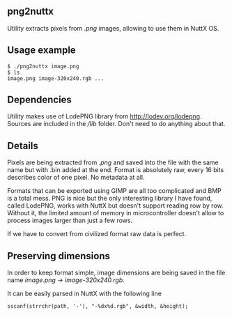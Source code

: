 png2nuttx
---------

Utility extracts pixels from *.png* images, allowing to use them
in NuttX OS.

Usage example
-------------

    $ ./png2nuttx image.png
    $ ls
    image.png image-320x240.rgb ...

Dependencies
------------

Utility makes use of LodePNG library from http://lodev.org/lodepng.
Sources are included in the */lib* folder. Don't need to do anything
about that.

Details
-------

Pixels are being extracted from *.png* and saved into the file with
the same name but with .bin added at the end. Format is absolutely raw,
every 16 bits describes color of one pixel. No metadata at all.

Formats that can be exported using GIMP are all too complicated
and BMP is a total mess. PNG is nice but the only interesting library
I have found, called LodePNG, works with NuttX but doesn't support
reading row by row. Without it, the limited amount of memory in
microcontroller doesn't allow to process images larger than just
a few rows.

If we have to convert from civilized format raw data is perfect.

Preserving dimensions
---------------------

In order to keep format simple, image dimensions are being saved
in the file name *image.png → image-320x240.rgb*.

It can be easily parsed in NuttX with the following line

    sscanf(strrchr(path, '-'), "-%dx%d.rgb", &width, &height);
